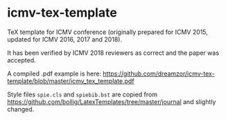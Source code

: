# icmv-tex-template
TeX template for ICMV conference (originally prepared for ICMV 2015, updated for ICMV 2016, 2017 and 2018). 

It has been verified by ICMV 2018 reviewers as correct and the paper was accepted.

A compiled .pdf example is here: https://github.com/dreamzor/icmv-tex-template/blob/master/icmv_tex_template.pdf

Style files `spie.cls` and `spiebib.bst` are copied from https://github.com/bollig/LatexTemplates/tree/master/journal and slightly changed. 
